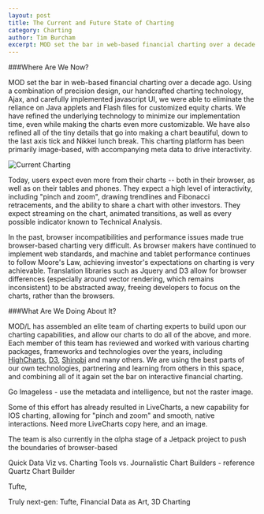 ```yaml
---
layout: post
title: The Current and Future State of Charting
category: Charting
author: Tim Burcham
excerpt: MOD set the bar in web-based financial charting over a decade ago, and is focused on the next generation of browser-based, imageless charting.
---
```


###Where Are We Now?

MOD set the bar in web-based financial charting over a decade ago. Using a combination of precision design, our handcrafted charting technology, Ajax, and carefully implemented javascript UI, we were able to eliminate the reliance on Java applets and Flash files for customized equity charts. We have refined the underlying technology to minimize our implementation time, even while making the charts even more customizable. We have also refined all of the tiny details that go into making a chart beautiful, down to the last axis tick and Nikkei lunch break. This charting platform has been primarily image-based, with accompanying meta data to drive interactivity.

![Current Charting]({{site.url}}/images/articles/chart.png)

Today, users expect even more from their charts -- both in their browser, as well as on their tables and phones. They expect a high level of interactivity, including &quot;pinch and zoom&quot;, drawing trendlines and Fibonacci retracements, and the ability to share a chart with other investors. They expect streaming on the chart, animated transitions, as well as every possible indicator known to Technical Analysis.

In the past, browser incompatibilities and performance issues made true browser-based charting very difficult. As browser makers have continued to implement web standards, and machine and tablet performance continues to follow Moore's Law, achieving investor's expectations on charting is very achievable.  Translation libraries such as Jquery and D3 allow for browser differences (especially around vector rendering, which remains inconsistent) to be abstracted away, freeing developers to focus on the charts, rather than the browsers.

###What Are We Doing About It?

MOD/L has assembled an elite team of charting experts to build upon our charting capabilities, and allow our charts to do all of the above, and more. Each member of this team has reviewed and worked with various charting packages, frameworks and technologies over the years, including [HighCharts](http://highcharts.com), [D3](http://d3js.org), [Shinobi](http://shinobi.com) and many others. We are using the best parts of our own technologies, partnering and learning from others in this space, and combining all of it again set the bar on interactive financial charting.

Go Imageless - use the metadata and intelligence, but not the raster image.

Some of this effort has already resulted in LiveCharts, a new capability for IOS charting, allowing for &quot;pinch and zoom&quot; and smooth, native interactions. Need more LiveCharts copy here, and an image.

The team is also currently in the &alpha;lpha stage of a Jetpack project to push the boundaries of browser-based

Quick Data Viz vs. Charting Tools vs. Journalistic Chart Builders - reference Quartz Chart Builder

Tufte, 

Truly next-gen: Tufte, Financial Data as Art, 3D Charting

